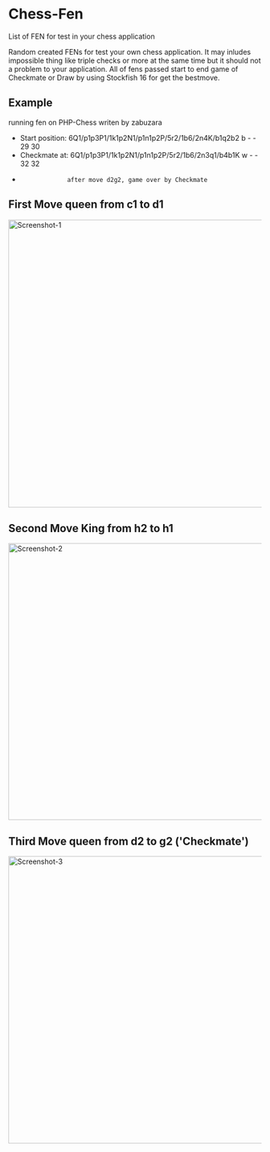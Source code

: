 # Chess-Fen
List of FEN for test in your chess application

Random created FENs for test your own chess application. It may inludes impossible thing like triple checks or more at the same time but it should not a problem to your application.
All of fens passed start to end game of Checkmate or Draw by using Stockfish 16 for get the bestmove.

## Example 
running fen on PHP-Chess writen by zabuzara
-  Start position: 6Q1/p1p3P1/1k1p2N1/p1n1p2P/5r2/1b6/2n4K/b1q2b2 b - - 29 30
-  Checkmate at:   6Q1/p1p3P1/1k1p2N1/p1n1p2P/5r2/1b6/2n3q1/b4b1K w - - 32 32
-                  after move d2g2, game over by Checkmate

## First Move queen from c1 to d1
<img width="572" alt="Screenshot-1" src="https://github.com/zabuzara/Chess-Fen/assets/79631865/7f5678c7-d24e-4d88-af63-4979d372e64c">

## Second Move King from h2 to h1
<img width="550" alt="Screenshot-2" src="https://github.com/zabuzara/Chess-Fen/assets/79631865/b1bc5cc8-2514-4d2f-8bf2-25ce4b71f838">

## Third Move queen from d2 to g2 ('Checkmate')
<img width="571" alt="Screenshot-3" src="https://github.com/zabuzara/Chess-Fen/assets/79631865/082586ee-4b18-4141-af28-b66cca7d9955">
